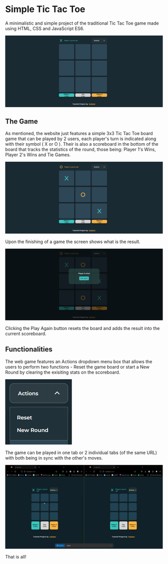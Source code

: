 # Simple Tic Tac Toe

A minimalistic and simple project of the traditional Tic Tac Toe game made using HTML, CSS and JavaScript ES6.

![Alt text](images\main.png)

## The Game

As mentioned, the website just features a simple 3x3 Tic Tac Toe board game that can be played by 2 users, each player's turn is indicated along with their symbol ( X or O ).
Their is also a scoreboard in the bottom of the board that tracks the statistics of the round, those being: Player 1's Wins, Player 2's Wins and Tie Games.

![image](images\main-2.png)

Upon the finishing of a game the screen shows what is the result.

![image](images\modal.png)

Clicking the Play Again button resets the board and adds the result into the current scoreboard.

## Functionalities

The web game features an Actions dropdown menu box that allows the users to perform two functions - Reset the game board or start a New Round by clearing the exisiting stats on the scoreboard.

![image](images\menu.png)

The game can be played in one tab or 2 individual tabs (of the same URL) with both being in sync with the other's moves.

![main_large](images\dualtab.gif)

That is all!
